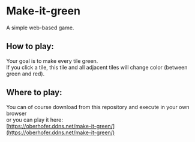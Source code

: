 # Make-it-green
A simple web-based game.
## How to play:
Your goal is to make every tile green.  
If you click a tile, this tile and all adjacent tiles will change color (between green and red).
## Where to play:
You can of course download from this repository and execute in your own browser  
or you can play it here:  
[https://oberhofer.ddns.net/make-it-green/](https://oberhofer.ddns.net/make-it-green/)
